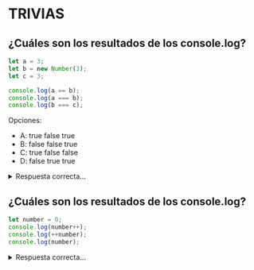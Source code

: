 # TRIVIAS

## ¿Cuáles son los resultados de los console.log?

```js
let a = 3;
let b = new Number(3);
let c = 3;

console.log(a == b);
console.log(a === b);
console.log(b === c);
```

Opciones:

- A: true false true
- B: false false true
- C: true false false
- D: false true true

<details>
  <summary>Respuesta correcta...</summary>
D (true false false)

new Number () es un constructor de funciones incorporado.
Aunque parece un número, no es realmente un número:
tiene muchas características adicionales y es un objeto.
Cuando usamos el operador ==, solo verifica si tiene el mismo valor.
Ambos tienen el valor de 3, por lo que devuelve true.

Sin embargo, cuando usamos el operador ===,
tanto el valor como el tipo deben ser iguales.
Entonces: new Number () no es un número, es un objeto.
Ambos devuelven "false".

</details>

## ¿Cuáles son los resultados de los console.log?

```js
let number = 0;
console.log(number++);
console.log(++number);
console.log(number);
```

<details>
  <summary>Respuesta correcta...</summary>
Los Resultados serán: 0, 2, 2

El operador postfix unario ++:
- Devuelve el valor (esto devuelve 0)
- Incrementa el valor (el número es ahora 1)

El operador unario prefix ++:
- Incrementa el valor (el número es ahora 2)
-  Devuelve el valor (esto devuelve 2)
Por lo tanto, devuelve 0 2 2.
</details>
